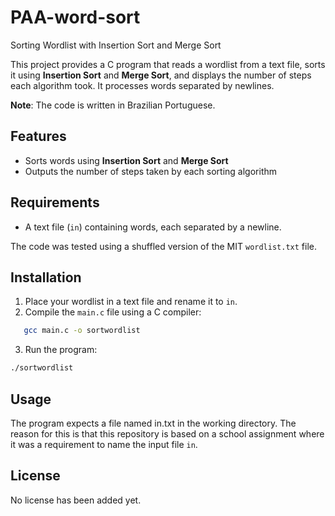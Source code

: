 # PAA-word-sort

Sorting Wordlist with Insertion Sort and Merge Sort

This project provides a C program that reads a wordlist from a text file, sorts it using **Insertion Sort** and **Merge Sort**, and displays the number of steps each algorithm took. It processes words separated by newlines.

**Note**: The code is written in Brazilian Portuguese.

## Features
- Sorts words using **Insertion Sort** and **Merge Sort**
- Outputs the number of steps taken by each sorting algorithm

## Requirements
- A text file (`in`) containing words, each separated by a newline.

The code was tested using a shuffled version of the MIT `wordlist.txt` file.

## Installation

1. Place your wordlist in a text file and rename it to `in`.
2. Compile the `main.c` file using a C compiler:

```bash
   gcc main.c -o sortwordlist
```

3. Run the program:

``` bash
./sortwordlist
```

## Usage

The program expects a file named in.txt in the working directory. The reason for this is that this repository is based on a school assignment where it was a requirement to name the input file `in`.

## License

No license has been added yet.
